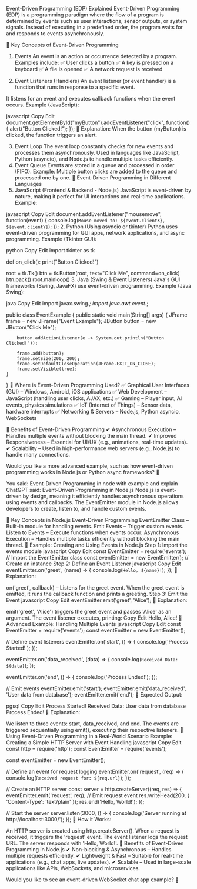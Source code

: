 Event-Driven Programming (EDP) Explained
Event-Driven Programming (EDP) is a programming paradigm where the flow of a program is determined by events such as user interactions, sensor outputs, or system signals. Instead of executing in a predefined order, the program waits for and responds to events asynchronously.

📌 Key Concepts of Event-Driven Programming
1. Events
An event is an action or occurrence detected by a program. Examples include:
✅ User clicks a button
✅ A key is pressed on a keyboard
✅ A file is opened
✅ A network request is received

2. Event Listeners (Handlers)
An event listener (or event handler) is a function that runs in response to a specific event.

It listens for an event and executes callback functions when the event occurs.
Example (JavaScript):

javascript
Copy
Edit
document.getElementById("myButton").addEventListener("click", function() {
    alert("Button Clicked!");
});
📌 Explanation: When the button (myButton) is clicked, the function triggers an alert.

3. Event Loop
The event loop constantly checks for new events and processes them asynchronously.
Used in languages like JavaScript, Python (asyncio), and Node.js to handle multiple tasks efficiently.
4. Event Queue
Events are stored in a queue and processed in order (FIFO).
Example: Multiple button clicks are added to the queue and processed one by one.
📌 Event-Driven Programming in Different Languages
1. JavaScript (Frontend & Backend - Node.js)
JavaScript is event-driven by nature, making it perfect for UI interactions and real-time applications.
Example:

javascript
Copy
Edit
document.addEventListener("mousemove", function(event) {
    console.log(`Mouse moved to: ${event.clientX}, ${event.clientY}`);
});
2. Python (Using asyncio or tkinter)
Python uses event-driven programming for GUI apps, network applications, and async programming.
Example (Tkinter GUI):

python
Copy
Edit
import tkinter as tk

def on_click():
    print("Button Clicked!")

root = tk.Tk()
btn = tk.Button(root, text="Click Me", command=on_click)
btn.pack()
root.mainloop()
3. Java (Swing & Event Listeners)
Java's GUI frameworks (Swing, JavaFX) use event-driven programming.
Example (Java Swing):

java
Copy
Edit
import javax.swing.*;
import java.awt.event.*;

public class EventExample {
    public static void main(String[] args) {
        JFrame frame = new JFrame("Event Example");
        JButton button = new JButton("Click Me");

        button.addActionListener(e -> System.out.println("Button Clicked!"));
        
        frame.add(button);
        frame.setSize(200, 200);
        frame.setDefaultCloseOperation(JFrame.EXIT_ON_CLOSE);
        frame.setVisible(true);
    }
}
📌 Where is Event-Driven Programming Used?
✅ Graphical User Interfaces (GUI) – Windows, Android, iOS applications
✅ Web Development – JavaScript (handling user clicks, AJAX, etc.)
✅ Gaming – Player input, AI events, physics simulations
✅ IoT (Internet of Things) – Sensor data, hardware interrupts
✅ Networking & Servers – Node.js, Python asyncio, WebSockets

📌 Benefits of Event-Driven Programming
✔ Asynchronous Execution – Handles multiple events without blocking the main thread.
✔ Improved Responsiveness – Essential for UI/UX (e.g., animations, real-time updates).
✔ Scalability – Used in high-performance web servers (e.g., Node.js) to handle many connections.

Would you like a more advanced example, such as how event-driven programming works in Node.js or Python async frameworks? 🚀







You said:
Event-Driven Programming in node with example and explain 
ChatGPT said:
Event-Driven Programming in Node.js
Node.js is event-driven by design, meaning it efficiently handles asynchronous operations using events and callbacks. The EventEmitter module in Node.js allows developers to create, listen to, and handle custom events.

📌 Key Concepts in Node.js Event-Driven Programming
EventEmitter Class – Built-in module for handling events.
Emit Events – Trigger custom events.
Listen to Events – Execute functions when events occur.
Asynchronous Execution – Handles multiple tasks efficiently without blocking the main thread.
📌 Example: Creating and Using Events in Node.js
Step 1: Import the events module
javascript
Copy
Edit
const EventEmitter = require('events');  // Import the EventEmitter class
const eventEmitter = new EventEmitter(); // Create an instance
Step 2: Define an Event Listener
javascript
Copy
Edit
eventEmitter.on('greet', (name) => {
    console.log(`Hello, ${name}!`);
});
📌 Explanation:

on('greet', callback) – Listens for the greet event.
When the greet event is emitted, it runs the callback function and prints a greeting.
Step 3: Emit the Event
javascript
Copy
Edit
eventEmitter.emit('greet', 'Alice');
📌 Explanation:

emit('greet', 'Alice') triggers the greet event and passes 'Alice' as an argument.
The event listener executes, printing:
Copy
Edit
Hello, Alice!
📌 Advanced Example: Handling Multiple Events
javascript
Copy
Edit
const EventEmitter = require('events');
const eventEmitter = new EventEmitter();

// Define event listeners
eventEmitter.on('start', () => {
    console.log('Process Started!');
});

eventEmitter.on('data_received', (data) => {
    console.log(`Received Data: ${data}`);
});

eventEmitter.on('end', () => {
    console.log('Process Ended!');
});

// Emit events
eventEmitter.emit('start');
eventEmitter.emit('data_received', 'User data from database');
eventEmitter.emit('end');
📌 Expected Output:

pgsql
Copy
Edit
Process Started!
Received Data: User data from database
Process Ended!
📌 Explanation:

We listen to three events: start, data_received, and end.
The events are triggered sequentially using emit(), executing their respective listeners.
📌 Using Event-Driven Programming in a Real-World Scenario
Example: Creating a Simple HTTP Server with Event Handling
javascript
Copy
Edit
const http = require('http');
const EventEmitter = require('events');

const eventEmitter = new EventEmitter();

// Define an event for request logging
eventEmitter.on('request', (req) => {
    console.log(`Received request for: ${req.url}`);
});

// Create an HTTP server
const server = http.createServer((req, res) => {
    eventEmitter.emit('request', req); // Emit request event
    res.writeHead(200, { 'Content-Type': 'text/plain' });
    res.end('Hello, World!');
});

// Start the server
server.listen(3000, () => {
    console.log('Server running at http://localhost:3000/');
});
📌 How it Works:

An HTTP server is created using http.createServer().
When a request is received, it triggers the 'request' event.
The event listener logs the request URL.
The server responds with 'Hello, World!'.
📌 Benefits of Event-Driven Programming in Node.js
✔ Non-blocking & Asynchronous – Handles multiple requests efficiently.
✔ Lightweight & Fast – Suitable for real-time applications (e.g., chat apps, live updates).
✔ Scalable – Used in large-scale applications like APIs, WebSockets, and microservices.

Would you like to see an event-driven WebSocket chat app example? 🚀
